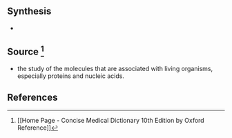 ## Synthesis
- 
## Source [^1]
- the study of the molecules that are associated with living organisms, especially proteins and nucleic acids.
## References

[^1]: [[Home Page - Concise Medical Dictionary 10th Edition by Oxford Reference]]